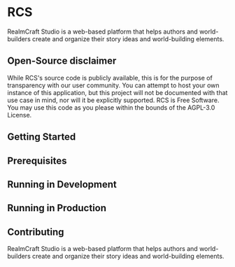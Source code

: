 # RCS
RealmCraft Studio is a web-based platform that helps authors and world-builders create and organize their story ideas and world-building elements.

## Open-Source disclaimer
While RCS's source code is publicly available, this is for the purpose of transparency with our user community. You can attempt to host your own instance of this application, but this project will not be documented with that use case in mind, nor will it be explicitly supported. RCS is Free Software. You may use this code as you please within the bounds of the AGPL-3.0 License.

## Getting Started

## Prerequisites

## Running in Development 

## Running in Production

## Contributing
RealmCraft Studio is a web-based platform that helps authors and world-builders create and organize their story ideas and world-building elements.
